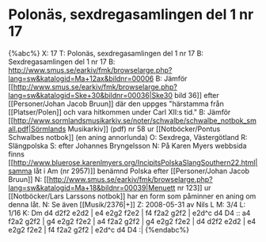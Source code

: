 # Polonäs, sexdregasamlingen del 1 nr 17

{%abc%}
X: 17
T: Polonäs, sexdregasamlingen del 1 nr 17
B: Sexdregasamlingen del 1 nr 17
B: http://www.smus.se/earkiv/fmk/browselarge.php?lang=sw&katalogid=Ma+12ax&bildnr=00006
B: Jämför [[http://www.smus.se/earkiv/fmk/browselarge.php?lang=sw&katalogid=Ske+30&bildnr=00036|Ske30 bild 36]] efter [[Personer/Johan Jacob Bruun]] där den uppges "härstamma från [[Platser/Polen]] och vara hitkommen under Carl XII:s tid."
B: Jämför [[http://www.sormlandsmusikarkiv.se/noter/schwalbe/schwalbe_notbok_small.pdf|Sörmlands Musikarkiv]] (pdf) nr 58 ur [[Notböcker/Pontus Schwalbes notbok]] (en aning annorlunda)
O: Sexdrega, Västergötland
R: Slängpolska
S: efter Johannes Bryngelsson
N: På Karen Myers webbsida finns [[http://www.bluerose.karenlmyers.org/IncipitsPolskaSlangSouthern22.html|samma låt i Am (nr 2957)]] benämnd Polska efter [[Personer/Johan Jacob Bruun]] 
N: [[http://www.smus.se/earkiv/fmk/browselarge.php?lang=sw&katalogid=Ma+18&bildnr=00039|Menuett nr 123]] ur [[Notböcker/Lars Larssons notbok]] har en form som påminner en aning om denna låt.
N: Se även [[Musik/2376|+]]
Z: 2008-05-31 av Nils L
M: 3/4
L: 1/16
K: Dm
d4 d2f2 e2d2 | e4 e2g2 f2e2 | f4 f2a2 g2f2 | e2d^c d4 D4 ::
a4 f2a2 g2f2 | g4 e2g2 f2e2 | a4 f2a2 g2f2 | g4 e2g2 f2e2 |
d4 d2f2 e2d2 | e4 e2g2 f2e2 | f4 f2a2 g2f2 | e2d^c d4 D4 :|
{%endabc%}
